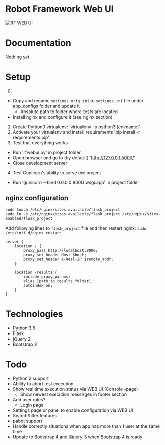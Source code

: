 # Robot Framework Web UI

![RF WEB UI](https://github.com/molsky/robotframework-webui/blob/master/media/rfwebui.png "UI")

# Documentation
Nothing yet.

# Setup
0.
  * Copy and rename `settings_orig.ini` to `settings.ini` file under app_configs folder and update it
    * Absolute path to folder where tests are located
  * Install nginx and configure it (see nginx section)

1. Create Python3 virtualenv: 'virtualenv -p python3 [envname]'
2. Activate your virtualenv and install requirements 'pip install -r requirements.pip'
3. Test that everything works
  * Run 'rfwebui.py' in project folder
  * Open browser and go to (by default) 'http://127.0.0.1:5000/'
  * Close development server
4. Test Gunicorn's ability to serve the project
  * Run 'gunicorn --bind 0.0.0.0:8000 wsgi:app' in project folder

## nginx configuration
```
sudo touch /etc/nginx/sites-available/flask_project
sudo ln -s /etc/nginx/sites-available/flask_project /etc/nginx/sites-enabled/flask_project
```
Add following lines to `flask_project` file and then restart nginx: `sudo /etc/init.d/nginx restart`
```
server {
    location / {
        proxy_pass http://localhost:8000;
        proxy_set_header Host $host;
        proxy_set_header X-Real-IP $remote_addr;
    }

    location /results {
        include proxy_params;
        alias [path_to_results_folder];
        autoindex on;
    }
}
```

# Technologies
* Python 3.5
* Flask
* jQuery 2
* Bootstrap 3

# Todo
* Python 2 support
* Ability to abort test execution
* Show real time execution status via WEB UI (Console -page)
  * Show newest execution messages in footer section
* Add user roles?
  * Login page
* Settings page or panel to enable configuration via WEB UI
* Search/filter features
* pabot support
* Handle correctly situations when app has more than 1 user at the same time
* Update to Bootstrap 4 and jQuery 3 when Bootstrap 4 is ready
